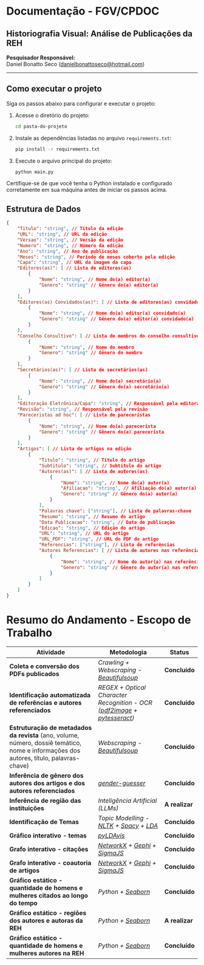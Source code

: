 
# Documentação - FGV/CPDOC
## Historiografia Visual: Análise de Publicações da REH

**Pesquisador Responsável:**  
Daniel Bonatto Seco (<danielbonattoseco@hotmail.com>)

---

## Como executar o projeto

Siga os passos abaixo para configurar e executar o projeto:

1. Acesse o diretório do projeto:
   ```bash
   cd pasta-do-projeto
   ```

2. Instale as dependências listadas no arquivo `requirements.txt`:
   ```bash
   pip install -r requirements.txt
   ```

3. Execute o arquivo principal do projeto:
   ```bash
   python main.py
   ```

Certifique-se de que você tenha o Python instalado e configurado corretamente em sua máquina antes de iniciar os passos acima.

## Estrutura de Dados

```json
{
    "Titulo": "string", // Título da edição
    "URL": "string", // URL da edição
    "Versao": "string", // Versão da edição
    "Numero": "string", // Número da edição
    "Ano": "string", // Ano de publicação
    "Meses": "string", // Período de meses coberto pela edição
    "Capa": "string", // URL da imagem da capa
    "Editores(as)": [ // Lista de editores(as)
        {
            "Nome": "string", // Nome do(a) editor(a)
            "Genero": "string" // Gênero do(a) editor(a)
        }
    ],
    "Editores(as) Convidados(as)": [ // Lista de editores(as) convidados(as)
        {
            "Nome": "string", // Nome do(a) editor(a) convidado(a)
            "Genero": "string" // Gênero do(a) editor(a) convidado(a)
        }
    ],
    "Conselho Consultivo": [ // Lista de membros do conselho consultivo
        {
            "Nome": "string", // Nome do membro
            "Genero": "string" // Gênero do membro
        }
    ],
    "Secretários(as)": [ // Lista de secretários(as)
        {
            "Nome": "string", // Nome do(a) secretário(a)
            "Genero": "string" // Gênero do(a) secretário(a)
        }
    ],
    "Editoração Eletrônica/Capa": "string", // Responsável pela editoração/capa
    "Revisão": "string", // Responsável pela revisão
    "Pareceristas ad hoc": [ // Lista de pareceristas
        {
            "Nome": "string", // Nome do(a) parecerista
            "Genero": "string" // Gênero do(a) parecerista
        }
    ],
    "Artigos": [ // Lista de artigos na edição
        {
            "Titulo": "string", // Título do artigo
            "Subtitulo": "string", // Subtítulo do artigo
            "Autores(as)": [ // Lista de autores(as)
                {
                    "Nome": "string", // Nome do(a) autor(a)
                    "Afiliacao": "string", // Afiliação do(a) autor(a)
                    "Genero": "string" // Gênero do(a) autor(a)
                }
            ],
            "Palavras chave": ["string"], // Lista de palavras-chave
            "Resumo": "string", // Resumo do artigo
            "Data Publicacao": "string", // Data de publicação
            "Edicao": "string", // Edição do artigo
            "URL": "string", // URL do artigo
            "URL_PDF": "string", // URL do PDF do artigo
            "Referencias": ["string"], // Lista de referências
            "Autores Referencias": [ // Lista de autores nas referências
                {
                    "Nome": "string", // Nome do autor(a) nas referências
                    "Genero": "string" // Gênero do autor(a) nas referências
                }
            ]
        }
    ]
}
```

# Resumo do Andamento - Escopo de Trabalho

| **Atividade**                                   | **Metodologia**                                                                                   | **Status**               |
|------------------------------------------------|--------------------------------------------------------------------------------------------------|--------------------------|
| **Coleta e conversão dos PDFs publicados**     | *Crawling + Webscraping - [Beautifulsoup](https://pypi.org/project/beautifulsoup4/)*                                             | **Concluído**            |
| **Identificação automatizada de referências e autores referenciados** | *REGEX + Optical Character Recognition - OCR ([pdf2image](https://pypi.org/project/pdf2image/) + [pytesseract](https://pypi.org/project/pytesseract/))*                                                                                         | **Concluído**            |
| **Estruturação de metadados da revista** (ano, volume, número, dossiê temático, nome e informações dos autores, título, palavras-chave) | *Webscraping - [Beautifulsoup](https://pypi.org/project/beautifulsoup4/)* | **Concluído** |
| **Inferência de gênero dos autores dos artigos e dos autores referenciados** | *[gender-guesser](https://pypi.org/project/gender-guesser/)*           | **Concluído**            |
| **Inferência de região das instituições**      | *Inteligência Artificial (LLMs)*                                                                | **A realizar**           |
| **Identificação de Temas**                     | *Topic Modelling - [NLTK](https://www.nltk.org/) + [Spacy](https://spacy.io/) +  [LDA](https://radimrehurek.com/gensim/models/ldamodel.html)* | **Concluído**           |
| **Gráfico interativo - temas**                 | *[pyLDAvis](https://github.com/bmabey/pyLDAvis)*                                                                               | **Concluído**           |
| **Grafo interativo - citações**                | *[NetworkX](https://networkx.org/) + [Gephi](https://gephi.org/) + [SigmaJS](https://www.sigmajs.org/)*                                                                      | **Concluído**           |
| **Grafo interativo - coautoria de artigos**    | *[NetworkX](https://networkx.org/) + [Gephi](https://gephi.org/) + [SigmaJS](https://www.sigmajs.org/)*                                                                      | **Concluído**           |
| **Gráfico estático - quantidade de homens e mulheres citados ao longo do tempo** | *Python + [Seaborn](https://seaborn.pydata.org/)*                                                                              | **Concluído**           |
| **Gráfico estático - regiões dos autores e autoras da REH** | *Python + [Seaborn](https://seaborn.pydata.org/)*                                                                              | **A realizar**           |
| **Gráfico estático - quantidade de homens e mulheres autores na REH** | *Python + [Seaborn](https://seaborn.pydata.org/)*                                                                              | **Concluído**           |


